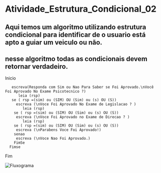 # Atividade_Estrutura_Condicional_02
## Aqui temos um algoritmo utilizando estrutura condicional para identificar de o usuario está apto a guiar um veiculo ou não. 
## nesse algoritmo todas as condicionais devem retornar verdadeiro.


Inicio
     
       escreva(Responda com Sim ou Nao Para Saber se Foi Aprovado.\nVocê Foi Aprovado No Exame Psicotecnico ?)
          leia (rsp)
       se ( rsp =(sim) ou (SIM) OU (Sim) ou (s) OU (S))
         escreva (\nVoce Foi Aprovado No Exame de Legislacao ? )
            leia (rsp)
        se ( rsp =(sim) ou (SIM) OU (Sim) ou (s) OU (S))
         escreva (\nVoce Foi Aprovado no Exame de Direcao ? )       
            leia (rsp)
        se ( rsp =(sim) ou (SIM) OU (Sim) ou (s) OU (S))
         escreva (\nParabens Voce Foi Aprovado!)
        senao
         escreva (\nVoce Nao Foi Aprovado.)
        FimSe
      Fimse
Fim



![Fluxograma]()
